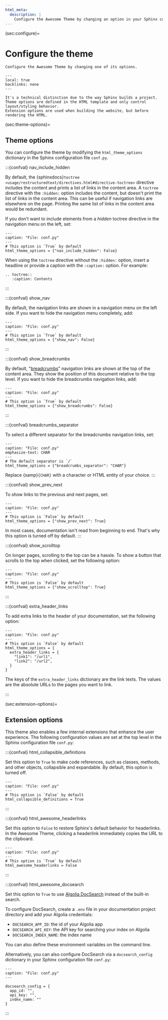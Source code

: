```yaml
---
html_meta:
  description: |
    Configure the Awesome Theme by changing an option in your Sphinx configuration file.
---
```


(sec:configure)=

# Configure the theme

```{rst-class} lead
Configure the Awesome Theme by changing one of its options.
```

```{contents} On this page
---
local: true
backlinks: none
---
```

```{admonition} What's the difference between theme and extension options?
It's a technical distinction due to the way Sphinx builds a project.
Theme options are defined in the HTML template and only control layout/styling behavior.
Extension options are used when building the website, but before rendering the HTML.
```

(sec:theme-options)=

## Theme options

You can configure the theme by modifying the `html_theme_options` dictionary in the
Sphinx configuration file `conf.py`.

:::{confval} nav_include_hidden

<!-- vale Awesome.SpellCheck = NO -->

By default, the
{sphinxdocs}`toctree <usage/restructuredtext/directives.html#directive-toctree>`
directive includes the content and prints a list of links in the content area. A
`toctree` directive with the `:hidden:` option includes the content, but doesn't print
the list of links in the content area. This can be useful if navigation links are
elsewhere on the page. Printing the same list of links in the content area would be
redundant.

<!-- vale Awesome.SpellCheck = YES -->

If you don't want to include elements from a _hidden_ toctree directive in the
navigation menu on the left, set:

```{code-block} python
---
caption: "File: conf.py"
---
# This option is `True` by default
html_theme_options = {"nav_include_hidden": False}
```

When using the `toctree` directive without the `:hidden:` option, insert a headline or
provide a caption with the `:caption:` option. For example:

```{code-block} rst
.. toctree::
   :caption: Contents
```

:::

:::{confval} show_nav

By default, the navigation links are shown in a navigation menu on the left side. If you
want to hide the navigation menu completely, add:

```{code-block} python
---
caption: "File: conf.py"
---
# This option is `True` by default
html_theme_options = {"show_nav": False}
```

:::

:::{confval} show_breadcrumbs

By default, "[breadcrumbs](https://en.wikipedia.org/wiki/Breadcrumb_navigation)"
navigation links are shown at the top of the content area. They show the position of
this document relative to the top level. If you want to hide the breadcrumbs navigation
links, add:

```{code-block} python
---
caption: "File: conf.py"
---
# This option is `True` by default
html_theme_options = {"show_breadcrumbs": False}
```

:::

:::{confval} breadcrumbs_separator

To select a different separator for the breadcrumbs navigation links,
set:

```{code-block} python
---
caption: "File: conf.py"
emphasize-text: CHAR
---
# The default separator is `/`
html_theme_options = {"breadcrumbs_separator": "CHAR"}
```

Replace {samp}`{CHAR}` with a character or HTML entity of your choice.
:::

:::{confval} show_prev_next

To show links to the previous and next pages, set:

```{code-block} python
---
caption: "File: conf.py"
---
# This option is `False` by default
html_theme_options = {"show_prev_next": True}
```

In most cases, documentation isn't read from beginning to end. That's why this option is
turned off by default.
:::

<!-- vale Awesome.SpellCheck = NO -->

:::{confval} show_scrolltop

<!-- vale Awesome.SpellCheck = YES -->

On longer pages, scrolling to the top can be a hassle.
To show a button that scrolls to the top when clicked, set the following option:

```{code-block} python
---
caption: "File: conf.py"
---
# This option is `False` by default
html_theme_options = {"show_scrolltop": True}
```

:::

:::{confval} extra_header_links

To add extra links to the header of your documentation, set the following option:

```{code-block} python
---
caption: "File: conf.py"
---
# This option is `False` by default
html_theme_options = {
  extra_header_links = {
    "link1": "/url1",
    "link2": "/url2",
  }
}
```

The keys of the `extra_header_links` dictionary are the link texts. The values are the
absolute URLs to the pages you want to link.

:::

(sec:extension-options)=

## Extension options

This theme also enables a few internal extensions that enhance the user experience. The
following configuration values are set at the top level in the Sphinx
configuration file `conf.py`:

<!-- vale Awesome.SpellCheck = NO -->

:::{confval} html_collapsible_definitions

<!-- vale Awesome.SpellCheck = YES -->

Set this option to `True` to make code references, such as classes, methods, and other
objects, collapsible and expandable. By default, this option is turned off.

```{code-block} python
---
caption: "File: conf.py"
---
# This option is `False` by default
html_collapsible_definitions = True
```

:::

<!-- vale Awesome.SpellCheck = NO -->

:::{confval} html_awesome_headerlinks

Set this option to `False` to restore Sphinx's default behavior for headerlinks.
In the Awesome Theme, clicking a headerlink immediately copies the URL to the clipboard.

<!-- vale Awesome.SpellCheck = YES -->

```{code-block} python
---
caption: "File: conf.py"
---
# This option is `True` by default
html_awesome_headerlinks = False
```

:::

<!-- vale Awesome.SpellCheck = NO -->

:::{confval} html_awesome_docsearch

<!-- vale Awesome.SpellCheck = YES -->

Set this option to `True` to use [Algolia DocSearch](https://docsearch.algolia.com/)
instead of the built-in search.

To configure DocSearch, create a `.env` file in your documentation project directory and
add your Algolia credentials:

- `DOCSEARCH_APP_ID`: the id of your Algolia app
- `DOCSEARCH_API_KEY`: the API key for searching your index on Algolia
- `DOCSEARCH_INDEX_NAME`: the index name

You can also define these environment variables on the command line.

Alternatively, you can also configure DocSearch via a `docsearch_config` dictionary in
your Sphinx configuration file `conf.py`:

```{code-block} python
---
caption: "File: conf.py"
---

docsearch_config = {
  app_id: "",
  api_key: "",
  index_name: ""
}
```

:::
